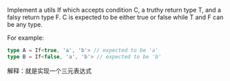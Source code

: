 Implement a utils If which accepts condition C, a truthy return type T, and a falsy return type F. C is expected to be either true or false while T and F can be any type.

For example:

```ts
type A = If<true, 'a', 'b'> // expected to be 'a'
type B = If<false, 'a', 'b'> // expected to be 'b'
```

解释：就是实现一个三元表达式
